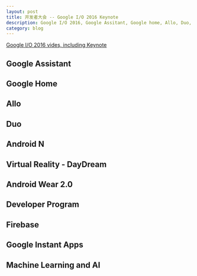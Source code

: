 ```yaml
---
layout: post
title: 开发者大会 -- Google I/O 2016 Keynote
description: Google I/O 2016, Google Assitant, Google home, Allo, Duo, Android N, DayDream, Android Wear, ML and AI
category: blog
---
```


[Google I/O 2016 vides, including Keynote](https://events.google.com/io2016/)

## Google Assistant

## Google Home

## Allo

## Duo

## Android N

## Virtual Reality - DayDream

## Android Wear 2.0

## Developer Program

## Firebase

## Google Instant Apps

## Machine Learning and AI
